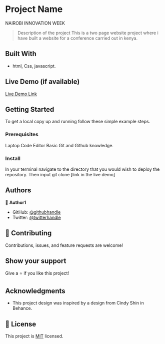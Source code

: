

# Project Name
NAIROBI INNOVATION WEEK
> Description of the project
This is a two page website project where i have built a website for a conference carried out in kenya.

## Built With

- html, Css, javascript.

## Live Demo (if available)

[Live Demo Link](https://tingamapuro04.github.io/Nairobi-Innovation-Week/)


## Getting Started
To get a local copy up and running follow these simple example steps.

### Prerequisites
Laptop
Code Editor
Basic Git and Github knowledge.

### Install
In your terminal navigate to the directory that you would wish to deploy the repository. Then input git clone [link in the live demo]



## Authors

👤 **Author1**

- GitHub: [@githubhandle](https://github.com/tingamapuro04)
- Twitter: [@twitterhandle](https://twitter.com/alphonce_mobutu)

## 🤝 Contributing

Contributions, issues, and feature requests are welcome!

## Show your support

Give a ⭐️ if you like this project!

## Acknowledgments

- This project design was inspired by a design from Cindy Shin in Behance.

## 📝 License

This project is [MIT](./MIT.md) licensed.
